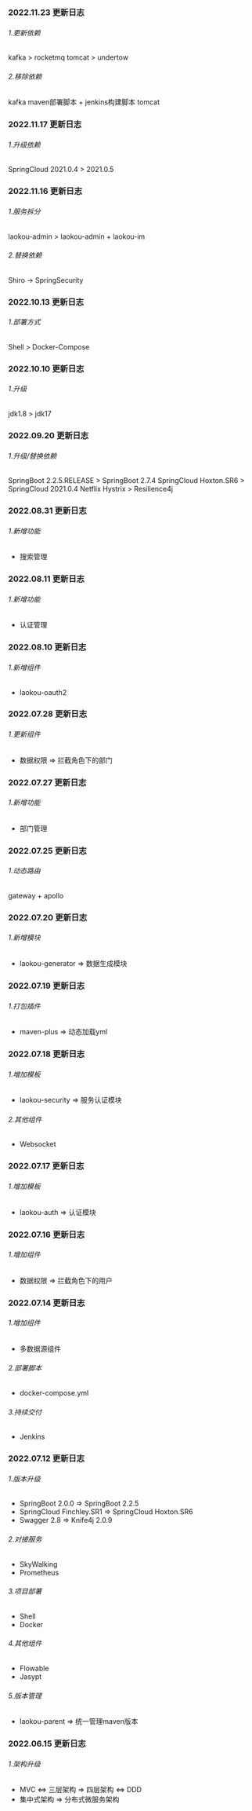 ### 2022.11.23 更新日志
###### 1.更新依赖
kafka > rocketmq
tomcat > undertow
###### 2.移除依赖
kafka
maven部署脚本 + jenkins构建脚本
tomcat

### 2022.11.17 更新日志
###### 1.升级依赖
SpringCloud 2021.0.4 > 2021.0.5


### 2022.11.16 更新日志
###### 1.服务拆分
laokou-admin > laokou-admin + laokou-im
###### 2.替换依赖
Shiro -> SpringSecurity


### 2022.10.13 更新日志
###### 1.部署方式
Shell > Docker-Compose


### 2022.10.10 更新日志
###### 1.升级
jdk1.8 > jdk17


### 2022.09.20 更新日志
###### 1.升级/替换依赖
SpringBoot 2.2.5.RELEASE > SpringBoot 2.7.4
SpringCloud Hoxton.SR6 > SpringCloud 2021.0.4
Netflix Hystrix > Resilience4j


### 2022.08.31 更新日志
###### 1.新增功能
* 搜索管理


### 2022.08.11 更新日志
###### 1.新增功能
* 认证管理


### 2022.08.10 更新日志
###### 1.新增组件
* laokou-oauth2


### 2022.07.28 更新日志
###### 1.更新组件
* 数据权限 => 拦截角色下的部门


### 2022.07.27 更新日志
###### 1.新增功能
* 部门管理


### 2022.07.25 更新日志
###### 1.动态路由
gateway + apollo


### 2022.07.20 更新日志
###### 1.新增模块
* laokou-generator => 数据生成模块


### 2022.07.19 更新日志
###### 1.打包插件
* maven-plus => 动态加载yml


### 2022.07.18 更新日志
###### 1.增加模板
* laokou-security => 服务认证模块
###### 2.其他组件
* Websocket


### 2022.07.17 更新日志
###### 1.增加模板
* laokou-auth => 认证模块


### 2022.07.16 更新日志
###### 1.增加组件
* 数据权限 => 拦截角色下的用户


### 2022.07.14 更新日志
###### 1.增加组件
* 多数据源组件
###### 2.部署脚本
* docker-compose.yml
###### 3.持续交付
* Jenkins


### 2022.07.12 更新日志
###### 1.版本升级
* SpringBoot 2.0.0 => SpringBoot 2.2.5
* SpringCloud Finchley.SR1 => SpringCloud Hoxton.SR6
* Swagger 2.8 => Knife4j 2.0.9
###### 2.对接服务
* SkyWalking
* Prometheus
###### 3.项目部署
* Shell
* Docker
###### 4.其他组件
* Flowable
* Jasypt
###### 5.版本管理
* laokou-parent => 统一管理maven版本


### 2022.06.15 更新日志
###### 1.架构升级
* MVC <=> 三层架构 => 四层架构 <=> DDD
* 集中式架构 => 分布式微服务架构